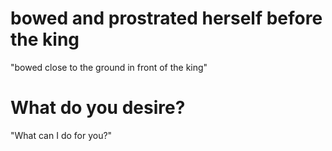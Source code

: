 # bowed and prostrated herself before the king

"bowed close to the ground in front of the king"

# What do you desire?

"What can I do for you?"

